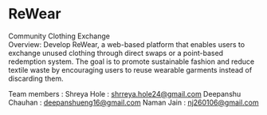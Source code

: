 <h1>ReWear</h1>
Community Clothing Exchange 
<br>
Overview: 
Develop ReWear, a web-based platform that enables users to exchange unused clothing 
through direct swaps or a point-based redemption system. The goal is to promote sustainable 
fashion and reduce textile waste by encouraging users to reuse wearable garments instead of 
discarding them. 

Team members : 
Shreya Hole : shrreya.hole24@gmail.com
Deepanshu Chauhan : deepanshueng16@gmail.com
Naman Jain : nj260106@gmail.com
